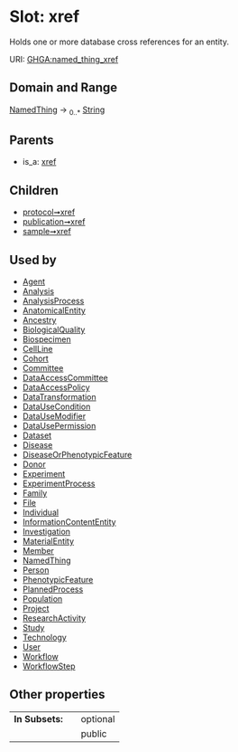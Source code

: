
# Slot: xref


Holds one or more database cross references for an entity.

URI: [GHGA:named_thing_xref](https://w3id.org/GHGA/named_thing_xref)


## Domain and Range

[NamedThing](NamedThing.md) &#8594;  <sub>0..\*</sub> [String](types/String.md)

## Parents

 *  is_a: [xref](xref.md)

## Children

 *  [protocol➞xref](protocol_xref.md)
 *  [publication➞xref](publication_xref.md)
 *  [sample➞xref](sample_xref.md)

## Used by

 * [Agent](Agent.md)
 * [Analysis](Analysis.md)
 * [AnalysisProcess](AnalysisProcess.md)
 * [AnatomicalEntity](AnatomicalEntity.md)
 * [Ancestry](Ancestry.md)
 * [BiologicalQuality](BiologicalQuality.md)
 * [Biospecimen](Biospecimen.md)
 * [CellLine](CellLine.md)
 * [Cohort](Cohort.md)
 * [Committee](Committee.md)
 * [DataAccessCommittee](DataAccessCommittee.md)
 * [DataAccessPolicy](DataAccessPolicy.md)
 * [DataTransformation](DataTransformation.md)
 * [DataUseCondition](DataUseCondition.md)
 * [DataUseModifier](DataUseModifier.md)
 * [DataUsePermission](DataUsePermission.md)
 * [Dataset](Dataset.md)
 * [Disease](Disease.md)
 * [DiseaseOrPhenotypicFeature](DiseaseOrPhenotypicFeature.md)
 * [Donor](Donor.md)
 * [Experiment](Experiment.md)
 * [ExperimentProcess](ExperimentProcess.md)
 * [Family](Family.md)
 * [File](File.md)
 * [Individual](Individual.md)
 * [InformationContentEntity](InformationContentEntity.md)
 * [Investigation](Investigation.md)
 * [MaterialEntity](MaterialEntity.md)
 * [Member](Member.md)
 * [NamedThing](NamedThing.md)
 * [Person](Person.md)
 * [PhenotypicFeature](PhenotypicFeature.md)
 * [PlannedProcess](PlannedProcess.md)
 * [Population](Population.md)
 * [Project](Project.md)
 * [ResearchActivity](ResearchActivity.md)
 * [Study](Study.md)
 * [Technology](Technology.md)
 * [User](User.md)
 * [Workflow](Workflow.md)
 * [WorkflowStep](WorkflowStep.md)

## Other properties

|  |  |  |
| --- | --- | --- |
| **In Subsets:** | | optional |
|  | | public |

